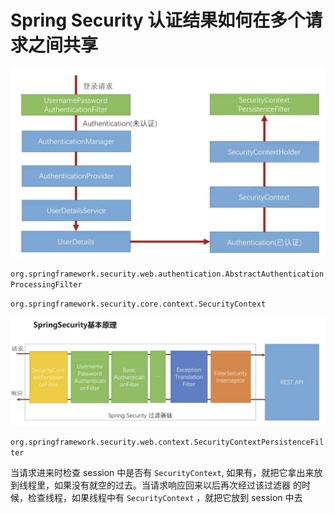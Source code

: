 # Spring Security 认证结果如何在多个请求之间共享

![SpringSecurity认证结果如何在多个结果之间共享.png](SpringSecurity认证结果如何在多个结果之间共享.png)

`org.springframework.security.web.authentication.AbstractAuthenticationProcessingFilter`

`org.springframework.security.core.context.SecurityContext`

![SpringSecurity核心过滤器链-session.png](SpringSecurity核心过滤器链-session.png)

`org.springframework.security.web.context.SecurityContextPersistenceFilter`

当请求进来时检查 session 中是否有 `SecurityContext`, 如果有，就把它拿出来放到线程里，如果没有就空的过去。当请求响应回来以后再次经过该过滤器
的时候，检查线程，如果线程中有 `SecurityContext` ，就把它放到 session 中去